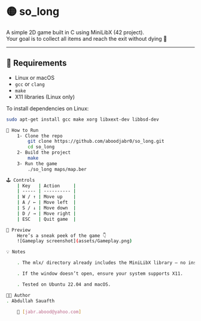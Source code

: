 # 🟡 so_long

A simple 2D game built in C using MiniLibX (42 project).  
Your goal is to collect all items and reach the exit without dying 👻

---

## 🧰 Requirements

- Linux or macOS
- `gcc` or `clang`
- `make`
- X11 libraries (Linux only)

To install dependencies on Linux:
```bash
sudo apt-get install gcc make xorg libxext-dev libbsd-dev

🚀 How to Run
    1- Clone the repo 
        git clone https://github.com/aboodjabr0/so_long.git
        cd so_long
    2- Build the project
        make
    3- Run the game
        ./so_long maps/map.ber

🕹️ Controls
    | Key   | Action     |
    | ----- | ---------- |
    | W / ↑ | Move up    |
    | A / ← | Move left  |
    | S / ↓ | Move down  |
    | D / → | Move right |
    | ESC   | Quit game  |

📸 Preview
    Here’s a sneak peek of the game 👇
    ![Gameplay screenshot](assets/Gameplay.png)

💡 Notes

    . The mlx/ directory already includes the MiniLibX library — no installation needed.

    . If the window doesn’t open, ensure your system supports X11.

    . Tested on Ubuntu 22.04 and macOS.

👨‍💻 Author
. Abdullah Sauafth

    📧 [jabr.abood@yahoo.com]
